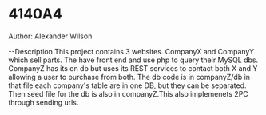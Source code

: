 # 4140A4
Author: Alexander Wilson

--Description 
This project contains 3 websites. CompanyX and CompanyY which sell parts. The have front end and use php to 
query their MySQL dbs. CompanyZ has its on db but uses its REST services to contact both X and Y allowing 
a user to purchase from both. The db code is in companyZ/db in that file each company's table are in one DB, 
but they can be separated. Then seed file for the db is also in companyZ.This also implemenets 2PC through sending urls.  